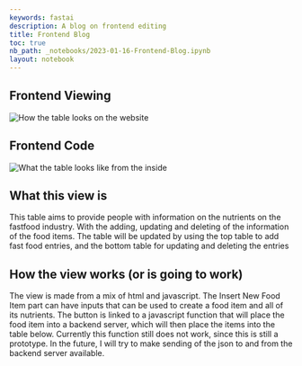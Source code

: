 ```yaml
---
keywords: fastai
description: A blog on frontend editing
title: Frontend Blog
toc: true
nb_path: _notebooks/2023-01-16-Frontend-Blog.ipynb
layout: notebook
---
```


<!--
#################################################
### THIS FILE WAS AUTOGENERATED! DO NOT EDIT! ###
#################################################
# file to edit: _notebooks/2023-01-16-Frontend-Blog.ipynb
-->

<div class="container" id="notebook-container">
        
<div class="cell border-box-sizing text_cell rendered"><div class="inner_cell">
<div class="text_cell_render border-box-sizing rendered_html">
<h2 id="Frontend-Viewing">Frontend Viewing<a class="anchor-link" href="#Frontend-Viewing"> </a></h2><p><img src="/FastProject2/images/copied_from_nb/ghtop_images/FrontendViewHealthiest.png" alt="How the table looks on the website"></p>
<h2 id="Frontend-Code">Frontend Code<a class="anchor-link" href="#Frontend-Code"> </a></h2><p><img src="/FastProject2/images/copied_from_nb/ghtop_images/FrontendViewCode.png" alt="What the table looks like from the inside"></p>

</div>
</div>
</div>
<div class="cell border-box-sizing text_cell rendered"><div class="inner_cell">
<div class="text_cell_render border-box-sizing rendered_html">
<h2 id="What-this-view-is">What this view is<a class="anchor-link" href="#What-this-view-is"> </a></h2><p>This table aims to provide people with information on the nutrients on the fastfood industry. With the adding, updating and deleting of the information of the food items. The table will be updated by using the top table to add fast food entries, and the bottom table for updating and deleting the entries</p>
<h2 id="How-the-view-works-(or-is-going-to-work)">How the view works (or is going to work)<a class="anchor-link" href="#How-the-view-works-(or-is-going-to-work)"> </a></h2><p>The view is made from a mix of html and javascript. The Insert New Food Item part can have inputs that can be used to create a food item and all of its nutrients. The button is linked to a javascript function that will place the food item into a backend server, which will then place the items into the table below. Currently this function still does not work, since this is still a prototype. In the future, I will try to make sending of the json to and from the backend server available.</p>

</div>
</div>
</div>
</div>
 

